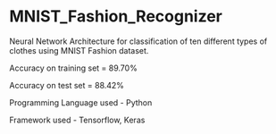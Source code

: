 # MNIST_Fashion_Recognizer

Neural Network Architecture for classification of ten different types 
of clothes using MNIST Fashion dataset.

Accuracy on training set = 89.70%

Accuracy on test set = 88.42%

Programming Language used - Python

Framework used - Tensorflow, Keras

